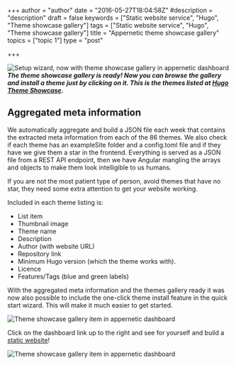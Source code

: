 +++
author = "author"
date = "2016-05-27T18:04:58Z"
#description = "description"
draft = false
keywords = ["Static website service", "Hugo", "Theme showcase gallery"]
tags = ["Static website service", "Hugo", "Theme showcase gallery"]
title = "Appernetic theme showcase gallery"
topics = ["topic 1"]
type = "post"

+++
![Setup wizard, now with theme showcase gallery in appernetic dashboard][1]
***The theme showcase gallery is ready! Now you can browse the gallery and install a theme just by clicking on it. This is the themes listed at [Hugo Theme Showcase][2].*** 

## Aggregated meta information
We automatically aggregate and build a JSON file each week that contains the extracted meta information from each of the 86 themes. We also check if each theme has an exampleSite folder and a config.toml file and if they have we give them a star in the frontend. Everything is served as a JSON file from a REST API endpoint, then we have Angular mangling the arrays and objects to make them look intelligible to us humans.   

If you are not the most patient type of person, avoid themes that have no star, they  need some extra attention to get your website working.

Included in each theme listing is:

 - List item
 - Thumbnail image
 - Theme name
 - Description
 - Author (with website URL)
 - Repository link
 - Minimum Hugo version (which the theme works with).
 - Licence
 - Features/Tags (blue and green labels)  

With the aggregated meta information and the themes gallery ready it was now also possible to include the one-click theme install feature in the quick start wizard.  This will make it much easier to get started.

![Theme showcase gallery item in appernetic dashboard][3]

Click on the dashboard link up to the right and see for yourself and build a [static website][4]!

![Theme showcase gallery item in appernetic dashboard][5]


  [1]: https://res.cloudinary.com/appernetic/v1464414173/suli8vdkjsw9luw1ol3f
  [2]: http://themes.gohugo.io/
  [3]: https://res.cloudinary.com/appernetic/v1464371347/mgc1lnbrytafkitsjmma
  [4]: https://appernetic.io/app/#/dashboard/list/create
  [5]: https://res.cloudinary.com/appernetic/v1464415618/eiysait32vipexfyhduh
